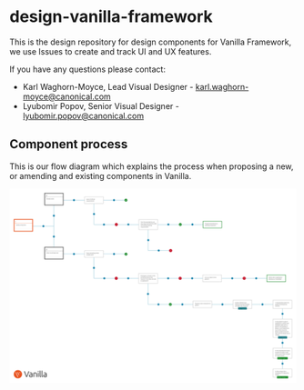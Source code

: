# design-vanilla-framework
This is the design repository for design components for Vanilla Framework, we use Issues to create and track UI and UX features.

If you have any questions please contact:

- Karl Waghorn-Moyce, Lead Visual Designer -  karl.waghorn-moyce@canonical.com
- Lyubomir Popov, Senior Visual Designer - lyubomir.popov@canonical.com

## Component process 
This is our flow diagram which explains the process when proposing a new, or amending and existing components in Vanilla.

![](https://github.com/canonical-web-and-design/design-vanilla-framework/blob/master/Process%20diagram/vanilla-process-diagram.png)
